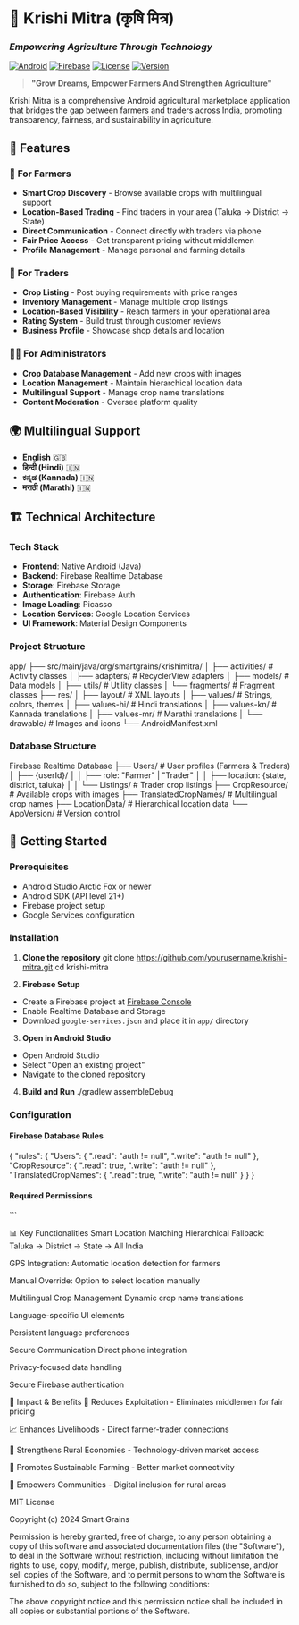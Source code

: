 # 🌾 Krishi Mitra (कृषि मित्र)
### *Empowering Agriculture Through Technology*

[![Android](https://img.shields.io/badge/Platform-Android-green.svg)](https://android.com)
[![Firebase](https://img.shields.io/badge/Backend-Firebase-orange.svg)](https://firebase.google.com)
[![License](https://img.shields.io/badge/License-MIT-blue.svg)](LICENSE)
[![Version](https://img.shields.io/badge/Version-2.7-brightgreen.svg)]()

> **"Grow Dreams, Empower Farmers And Strengthen Agriculture"**

Krishi Mitra is a comprehensive Android agricultural marketplace application that bridges the gap between farmers and traders across India, promoting transparency, fairness, and sustainability in agriculture.

## 📱 Features

### 🌟 **For Farmers**
- **Smart Crop Discovery** - Browse available crops with multilingual support
- **Location-Based Trading** - Find traders in your area (Taluka → District → State)
- **Direct Communication** - Connect directly with traders via phone
- **Fair Price Access** - Get transparent pricing without middlemen
- **Profile Management** - Manage personal and farming details

### 🏪 **For Traders**
- **Crop Listing** - Post buying requirements with price ranges
- **Inventory Management** - Manage multiple crop listings
- **Location-Based Visibility** - Reach farmers in your operational area
- **Rating System** - Build trust through customer reviews
- **Business Profile** - Showcase shop details and location

### 👨‍💼 **For Administrators**
- **Crop Database Management** - Add new crops with images
- **Location Management** - Maintain hierarchical location data
- **Multilingual Support** - Manage crop name translations
- **Content Moderation** - Oversee platform quality

## 🌍 **Multilingual Support**
- **English** 🇬🇧
- **हिन्दी (Hindi)** 🇮🇳
- **ಕನ್ನಡ (Kannada)** 🇮🇳
- **मराठी (Marathi)** 🇮🇳

## 🏗️ **Technical Architecture**

### **Tech Stack**
- **Frontend**: Native Android (Java)
- **Backend**: Firebase Realtime Database
- **Storage**: Firebase Storage
- **Authentication**: Firebase Auth
- **Image Loading**: Picasso
- **Location Services**: Google Location Services
- **UI Framework**: Material Design Components

### **Project Structure**

app/
├── src/main/java/org/smartgrains/krishimitra/
│ ├── activities/ # Activity classes
│ ├── adapters/ # RecyclerView adapters
│ ├── models/ # Data models
│ ├── utils/ # Utility classes
│ └── fragments/ # Fragment classes
├── res/
│ ├── layout/ # XML layouts
│ ├── values/ # Strings, colors, themes
│ ├── values-hi/ # Hindi translations
│ ├── values-kn/ # Kannada translations
│ ├── values-mr/ # Marathi translations
│ └── drawable/ # Images and icons
└── AndroidManifest.xml

### **Database Structure**
Firebase Realtime Database
├── Users/ # User profiles (Farmers & Traders)
│ ├── {userId}/
│ │ ├── role: "Farmer" | "Trader"
│ │ ├── location: {state, district, taluka}
│ │ └── Listings/ # Trader crop listings
├── CropResource/ # Available crops with images
├── TranslatedCropNames/ # Multilingual crop names
├── LocationData/ # Hierarchical location data
└── AppVersion/ # Version control

## 🚀 **Getting Started**

### **Prerequisites**
- Android Studio Arctic Fox or newer
- Android SDK (API level 21+)
- Firebase project setup
- Google Services configuration

### **Installation**

1. **Clone the repository**
git clone https://github.com/yourusername/krishi-mitra.git
cd krishi-mitra

2. **Firebase Setup**
- Create a Firebase project at [Firebase Console](https://console.firebase.google.com)
- Enable Realtime Database and Storage
- Download `google-services.json` and place it in `app/` directory

3. **Open in Android Studio**
- Open Android Studio
- Select "Open an existing project"
- Navigate to the cloned repository

4. **Build and Run**
./gradlew assembleDebug


### **Configuration**

#### **Firebase Database Rules**
{
"rules": {
"Users": {
".read": "auth != null",
".write": "auth != null"
},
"CropResource": {
".read": true,
".write": "auth != null"
},
"TranslatedCropNames": {
".read": true,
".write": "auth != null"
}
}
}


#### **Required Permissions**
<uses-permission android:name="android.permission.INTERNET" /> <uses-permission android:name="android.permission.ACCESS_FINE_LOCATION" /> <uses-permission android:name="android.permission.ACCESS_COARSE_LOCATION" /> ```

📊 Key Functionalities
Smart Location Matching
Hierarchical Fallback: Taluka → District → State → All India

GPS Integration: Automatic location detection for farmers

Manual Override: Option to select location manually

Multilingual Crop Management
Dynamic crop name translations

Language-specific UI elements

Persistent language preferences

Secure Communication
Direct phone integration

Privacy-focused data handling

Secure Firebase authentication

🎯 Impact & Benefits
🚫 Reduces Exploitation - Eliminates middlemen for fair pricing

📈 Enhances Livelihoods - Direct farmer-trader connections

💪 Strengthens Rural Economies - Technology-driven market access

🌱 Promotes Sustainable Farming - Better market connectivity

🤝 Empowers Communities - Digital inclusion for rural areas

MIT License

Copyright (c) 2024 Smart Grains

Permission is hereby granted, free of charge, to any person obtaining a copy
of this software and associated documentation files (the "Software"), to deal
in the Software without restriction, including without limitation the rights
to use, copy, modify, merge, publish, distribute, sublicense, and/or sell
copies of the Software, and to permit persons to whom the Software is
furnished to do so, subject to the following conditions:

The above copyright notice and this permission notice shall be included in all
copies or substantial portions of the Software.


